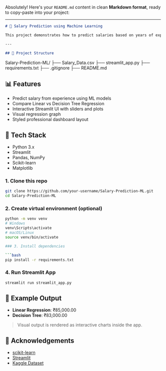 Absolutely! Here's your `README.md` content in clean **Markdown format**, ready to copy-paste into your project:

---

```markdown
# 💼 Salary Prediction using Machine Learning

This project demonstrates how to predict salaries based on years of experience using two regression algorithms: **Linear Regression** and **Decision Tree Regression**. It also includes an interactive and professional **Streamlit dashboard** to test predictions live.

---

## 📂 Project Structure
```

Salary-Prediction-ML/
├── Salary\_Data.csv
├── streamlit\_app.py
├── requirements.txt
├── .gitignore
├── README.md

## 📊 Features

- Predict salary from experience using ML models
- Compare Linear vs Decision Tree Regression
- Interactive Streamlit UI with sliders and plots
- Visual regression graph
- Styled professional dashboard layout

## 🧪 Tech Stack

- Python 3.x
- Streamlit
- Pandas, NumPy
- Scikit-learn
- Matplotlib

### 1. Clone this repo
```bash
git clone https://github.com/your-username/Salary-Prediction-ML.git
cd Salary-Prediction-ML
````

### 2. Create virtual environment (optional)

```bash
python -m venv venv
# Windows
venv\Scripts\activate
# macOS/Linux
source venv/bin/activate

### 3. Install dependencies

```bash
pip install -r requirements.txt
```

### 4. Run Streamlit App

```bash
streamlit run streamlit_app.py
```

## 🧠 Example Output

* **Linear Regression**: ₹85,000.00
* **Decision Tree**: ₹83,000.00

> Visual output is rendered as interactive charts inside the app.

## 🙌 Acknowledgements

* [scikit-learn](https://scikit-learn.org/)
* [Streamlit](https://streamlit.io/)
* [Kaggle Dataset](https://www.kaggle.com/datasets/krishnaraj30/salary-prediction)


